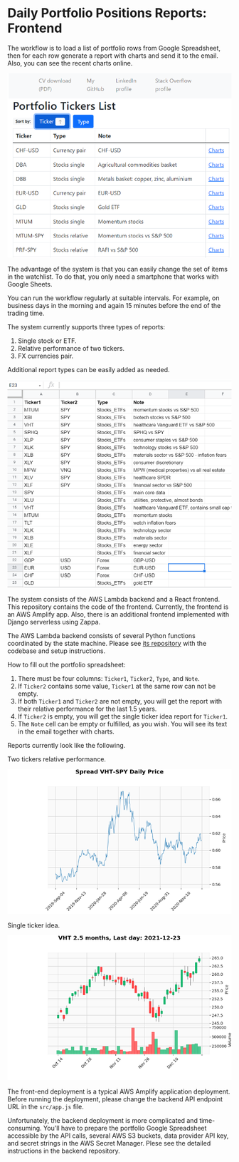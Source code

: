 # Daily Portfolio Positions Reports: Frontend

The workflow is to load a list of portfolio rows from Google Spreadsheet, then for each row generate a report with charts and send it to the email. Also, you can see the recent charts online. 

![frontend screenshot](/misc/frontend-screen.png)

The advantage of the system is that you can easily change the set of items in the watchlist. To do that, you only need a smartphone that works with Google Sheets. 

You can run the workflow regularly at suitable intervals. For example, on business days in the morning and again 15 minutes before the end of the trading time.

The system currently supports three types of reports:
1. Single stock or ETF.
2. Relative performance of two tickers.
3. FX currencies pair. 

Additional report types can be easily added as needed.

![Watchlist spreadsheet example](/misc/1.PNG)

The system consists of the AWS Lambda backend and a React frontend. This repository contains the code of the frontend. Currently, the frontend is an AWS Amplify app. Also, there is an additional frontend implemented with Django serverless using Zappa.

The AWS Lambda backend consists of several Python functions coordinated by the state machine. Please see [its repository](https://github.com/s-kust/stocks-data-backend) with the codebase and setup instructions.

How to fill out the portfolio spreadsheet:
1. There must be four columns: `Ticker1`, `Ticker2`, `Type`, and `Note`.
2. If `Ticker2` contains some value, `Ticker1` at the same row can not be empty.
3. If both `Ticker1` and `Ticker2` are not empty, you will get the report with their relative performance for the last 1.5 years. 
4. If `Ticker2` is empty, you will get the single ticker idea report for `Ticker1`. 
5. The `Note` cell can be empty or fulfilled, as you wish. You will see its text in the email together with charts.

Reports currently look like the following.

Two tickers relative performance.

![Long-short spread report example](/misc/2.png)

Single ticker idea.

![Ticker report example](/misc/3.png)

The front-end deployment is a typical AWS Amplify application deployment. Before running the deployment, please change the backend API endpoint URL in the `src/app.js` file. 

Unfortunately, the backend deployment is more complicated and time-consuming. You'll have to prepare the portfolio Google Spreadsheet accessible by the API calls, several AWS S3 buckets, data provider API key, and secret strings in the AWS Secret Manager. Plese see the detailed instructions in the backend repository.
